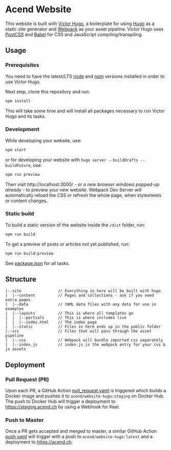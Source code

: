 # Acend Website

This website is built with [Victor Hugo](https://github.com/netlify-templates/victor-hugo), a boilerplate for using 
[Hugo](https://gohugo.io/) as a static site generator and [Webpack](https://webpack.js.org/) as your asset pipeline. 
Victor Hugo uses [PostCSS](http://postcss.org/) and [Babel](https://babeljs.io/) for CSS and JavaScript 
compiling/transpiling.

## Usage

### Prerequisites

You need to have the latest/LTS [node](https://nodejs.org/en/download/) and [npm](https://www.npmjs.com/get-npm) versions installed in order to use Victor Hugo.

Next step, clone this repository and run:

```bash
npm install
```

This will take some time and will install all packages necessary to run Victor Hugo and its tasks.

### Development

While developing your website, use:

```bash
npm start
```

or for developing your website with `hugo server --buildDrafts --buildFuture`, use:

```bash
npm run preview
```

Then visit http://localhost:3000/ _- or a new browser windows popped-up already -_ to preview your new website. Webpack Dev Server will automatically reload the CSS or refresh the whole page, when stylesheets or content changes.

### Static build

To build a static version of the website inside the `/dist` folder, run:

```bash
npm run build
```

To get a preview of posts or articles not yet published, run:

```bash
npm run build:preview
```

See [package.json](package.json#L8) for all tasks.

## Structure

```
|--site                // Everything in here will be built with hugo
|  |--content          // Pages and collections - ask if you need extra pages
|  |--data             // YAML data files with any data for use in examples
|  |--layouts          // This is where all templates go
|  |  |--partials      // This is where includes live
|  |  |--index.html    // The index page
|  |--static           // Files in here ends up in the public folder
|--src                 // Files that will pass through the asset pipeline
|  |--css              // Webpack will bundle imported css separately
|  |--index.js         // index.js is the webpack entry for your css & js assets
```

## Deployment

### Pull Request (PR)

Upon each PR, a GitHub Action [pull_request.yaml](.github/workflows/pull_request.yaml) is triggered which builds a 
Docker image and pushes it to `acend/website-hugo:staging` on Docker Hub. The push to Docker Hub will trigger a 
deployment to <https://staging.acend.ch> by using a Webhook for Keel.

### Push to Master

Once a PR gets accepted and merged to master, a similar GitHub Action [push.yaml](.github/workflows/pull_request.yaml) 
will trigger with a push to `acend/website-hugo:latest` and a deployment to <https://acend.ch>.
